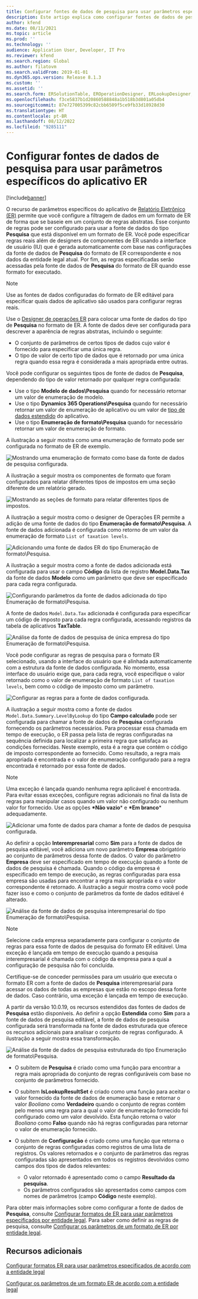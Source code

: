 ```yaml
---
title: Configurar fontes de dados de pesquisa para usar parâmetros específicos do aplicativo ER
description: Este artigo explica como configurar fontes de dados de pesquisa em formatos de relatório eletrônico (ER) para usar parâmetros especificados específicos de aplicativo ER.
author: kfend
ms.date: 08/11/2021
ms.topic: article
ms.prod: ''
ms.technology: ''
audience: Application User, Developer, IT Pro
ms.reviewer: kfend
ms.search.region: Global
ms.author: filatovm
ms.search.validFrom: 2019-01-01
ms.dyn365.ops.version: Release 8.1.3
ms.custom: ''
ms.assetid: ''
ms.search.form: ERSolutionTable, EROperationDesigner, ERLookupDesigner, ERComponentLookupStructureEditing
ms.openlocfilehash: f3ce5837b1d20860588848a1b518b3d801a05db4
ms.sourcegitcommit: 87e727005399c82cbb6509f5ce9fb33d18928d30
ms.translationtype: HT
ms.contentlocale: pt-BR
ms.lasthandoff: 08/12/2022
ms.locfileid: "9285111"
---
```

# <a name="configure-lookup-data-sources-to-use-er-application-specific-parameters"></a>Configurar fontes de dados de pesquisa para usar parâmetros específicos do aplicativo ER 

[!include[banner](../includes/banner.md)]

O recurso de parâmetros específicos do aplicativo de [Relatório Eletrônico (ER)](general-electronic-reporting.md) permite que você configure a filtragem de dados em um formato de ER de forma que se baseie em um conjunto de regras abstratas. Esse conjunto de regras pode ser configurado para usar a fonte de dados do tipo **Pesquisa** que está disponível em um formato de ER. Você pode especificar regras reais além de designers de componentes de ER usando a interface de usuário (IU) que é gerada automaticamente com base nas configurações da fonte de dados de **Pesquisa** do formato de ER correspondente e nos dados da entidade legal atual. Por fim, as regras especificadas serão acessadas pela fonte de dados de **Pesquisa** do formato de ER quando esse formato for executado.

> [!NOTE]
> Use as fontes de dados configuradas do formato de ER editável para especificar quais dados de aplicativo são usados para configurar regras reais.

Use o [Designer de operações ER](general-electronic-reporting.md#building-a-format-that-uses-a-data-model-as-a-base) para colocar uma fonte de dados do tipo de **Pesquisa** no formato de ER. A fonte de dados deve ser configurada para descrever a aparência de regras abstratas, incluindo o seguinte:

   - O conjunto de parâmetros de certos tipos de dados cujo valor é fornecido para especificar uma única regra.
   - O tipo de valor de certo tipo de dados que é retornado por uma única regra quando essa regra é considerada a mais apropriada entre outras.

Você pode configurar os seguintes tipos de fonte de dados de **Pesquisa**, dependendo do tipo de valor retornado por qualquer regra configurada:

   - Use o tipo **Modelo de dados\Pesquisa** quando for necessário retornar um valor de enumeração de modelo.
   - Use o tipo **Dynamics 365 Operations\Pesquisa** quando for necessário retornar um valor de enumeração de aplicativo ou um valor de [tipo de dados estendido](../extensibility/extensible-edts.md)  do aplicativo.
   - Use o tipo **Enumeração de formato\Pesquisa** quando for necessário retornar um valor de enumeração de formato.

A ilustração a seguir mostra como uma enumeração de formato pode ser configurada no formato de ER de exemplo.

   ![Mostrando uma enumeração de formato como base da fonte de dados de pesquisa configurada.](./media/er-lookup-data-sources-img1.gif)

A ilustração a seguir mostra os componentes de formato que foram configurados para relatar diferentes tipos de impostos em uma seção diferente de um relatório gerado.

   ![Mostrando as seções de formato para relatar diferentes tipos de impostos.](./media/er-lookup-data-sources-img2.png)

A ilustração a seguir mostra como o designer de Operações ER permite a adição de uma fonte de dados do tipo **Enumeração de formato\Pesquisa**.  A fonte de dados adicionada é configurada como retorno de um valor da enumeração de formato `List of taxation levels`.

   ![Adicionando uma fonte de dados ER do tipo Enumeração de formato\Pesquisa.](./media/er-lookup-data-sources-img3.gif)

A ilustração a seguir mostra como a fonte de dados adicionada está configurada para usar o campo **Código** da lista de registro **Model.Data.Tax** da fonte de dados **Modelo** como um parâmetro que deve ser especificado para cada regra configurada.

![Configurando parâmetros da fonte de dados adicionada do tipo Enumeração de formato\Pesquisa.](./media/er-lookup-data-sources-img4.gif)

A fonte de dados `Model.Data.Tax` adicionada é configurada para especificar um código de imposto para cada regra configurada, acessando registros da tabela de aplicativos **TaxTable**.

   ![Análise da fonte de dados de pesquisa de única empresa do tipo Enumeração de formato\Pesquisa.](./media/er-lookup-data-sources-img5.gif)

Você pode configurar as regras de pesquisa para o formato ER selecionado, usando a interface do usuário que é alinhada automaticamente com a estrutura da fonte de dados configurada. No momento, essa interface do usuário exige que, para cada regra, você especifique o valor retornado como o valor de enumeração de formato `List of taxation levels`, bem como o código de imposto como um parâmetro.

   ![Configurar as regras para a fonte de dados configurada.](./media/er-lookup-data-sources-img6.gif)

A ilustração a seguir mostra como a fonte de dados `Model.Data.Summary.LevelByLookup` do tipo **Campo calculado** pode ser configurada para chamar a fonte de dados de **Pesquisa** configurada fornecendo os parâmetros necessários. Para processar essa chamada em tempo de execução, o ER passa pela lista de regras configuradas na sequência definida para localizar a primeira regra que satisfaça as condições fornecidas. Neste exemplo, esta é a regra que contém o código de imposto correspondente ao fornecido. Como resultado, a regra mais apropriada é encontrada e o valor de enumeração configurado para a regra encontrada é retornado por essa fonte de dados.

> [!NOTE]
> Uma exceção é lançada quando nenhuma regra aplicável é encontrada. Para evitar essas exceções, configure regras adicionais no final da lista de regras para manipular casos quando um valor não configurado ou nenhum valor for fornecido. Use as opções **\*Não vazio**\* e **\*Em branco**\* adequadamente.  
>
> ![Adicionar uma fonte de dados para chamar a fonte de dados de pesquisa configurada.](./media/er-lookup-data-sources-img7.png)

Ao definir a opção **Interempresarial** como **Sim** para a fonte de dados de pesquisa editável, você adiciona um novo parâmetro **Empresa** obrigatório ao conjunto de parâmetros dessa fonte de dados. O valor do parâmetro **Empresa** deve ser especificado em tempo de execução quando a fonte de dados de pesquisa é chamada. Quando o código da empresa é especificado em tempo de execução, as regras configuradas para essa empresa são usadas para encontrar a regra mais apropriada e o valor correspondente é retornado. A ilustração a seguir mostra como você pode fazer isso e como o conjunto de parâmetros da fonte de dados editável é alterado.

   ![Análise da fonte de dados de pesquisa interempresarial do tipo Enumeração de formato\Pesquisa.](./media/er-lookup-data-sources-img8.gif)

> [!NOTE]
> Selecione cada empresa separadamente para configurar o conjunto de regras para essa fonte de dados de pesquisa do formato ER editável. Uma exceção é lançada em tempo de execução quando a pesquisa interempresarial é chamada com o código da empresa para a qual a configuração de pesquisa não foi concluída.
>
> Certifique-se de conceder permissões para um usuário que executa o formato ER com a fonte de dados de **Pesquisa** interempresarial para acessar os dados de todas as empresas que estão no escopo dessa fonte de dados. Caso contrário, uma exceção é lançada em tempo de execução.

A partir da versão 10.0.19, os recursos estendidos das fontes de dados de **Pesquisa** estão disponíveis. Ao definir a opção **Estendida** como **Sim** para a fonte de dados de pesquisa editável, a fonte de dados de pesquisa configurada será transformada na fonte de dados estruturada que oferece os recursos adicionais para analisar o conjunto de regras configurado. A ilustração a seguir mostra essa transformação.

   ![Análise da fonte de dados de pesquisa estruturada do tipo Enumeração de formato\Pesquisa.](./media/er-lookup-data-sources-img9.gif)

- O subitem de **Pesquisa** é criado como uma função para encontrar a regra mais apropriada do conjunto de regras configuráveis com base no conjunto de parâmetros fornecido.
- O subitem **IsLookupResultSet** é criado como uma função para aceitar o valor fornecido da fonte de dados de enumeração base e retornar o valor *Booliano* como **Verdadeiro** quando o conjunto de regras contém pelo menos uma regra para a qual o valor de enumeração fornecido foi configurado como um valor devolvido. Esta função retorna o valor *Booliano* como **Falso** quando não há regras configuradas para retornar o valor de enumeração fornecido.
- O subitem de **Configuração** é criado como uma função que retorna o conjunto de regras configuradas como registros de uma lista de registros. Os valores retornados e o conjunto de parâmetros das regras configuradas são apresentados em todos os registros devolvidos como campos dos tipos de dados relevantes:

    - O valor retornado é apresentado como o campo **Resultado da pesquisa**.
    - Os parâmetros configurados são apresentados como campos com nomes de parâmetros (campo **Código** neste exemplo).

Para obter mais informações sobre como configurar a fonte de dados de **Pesquisa**, consulte [Configurar formatos de ER para usar parâmetros especificados por entidade legal](er-app-specific-parameters-configure-format.md). Para saber como definir as regras de pesquisa, consulte [Configurar os parâmetros de um formato de ER por entidade legal](er-app-specific-parameters-set-up.md).

## <a name="additional-resources"></a>Recursos adicionais

[Configurar formatos ER para usar parâmetros especificados de acordo com a entidade legal](er-app-specific-parameters-configure-format.md)

[Configurar os parâmetros de um formato ER de acordo com a entidade legal](er-app-specific-parameters-set-up.md)
